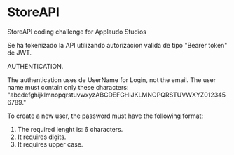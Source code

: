 # StoreAPI
StoreAPI coding challenge for Applaudo Studios

Se ha tokenizado la API utilizando autorizacion valida de tipo "Bearer token" de JWT.

AUTHENTICATION.

The authentication uses de UserName for Login, not the email.
The user name must contain only these characters: "abcdefghijklmnopqrstuvwxyzABCDEFGHIJKLMNOPQRSTUVWXYZ0123456789."

To create a new user, the password must have the following format:
1. The required lenght is: 6 characters.
2. It requires digits.
3. It requires upper case.



